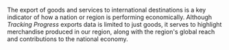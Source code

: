 The export of goods and services to international destinations is a key indicator of how a nation or region is performing economically. Although _Tracking Progress_ exports data is limited to just goods, it serves to highlight merchandise produced in our region, along with the region's global reach and contributions to the national economy.